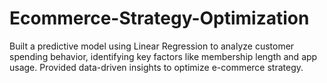 # Ecommerce-Strategy-Optimization
Built a predictive model using Linear Regression to analyze customer spending behavior, identifying key factors like membership length and app usage. Provided data-driven insights to optimize e-commerce strategy.
